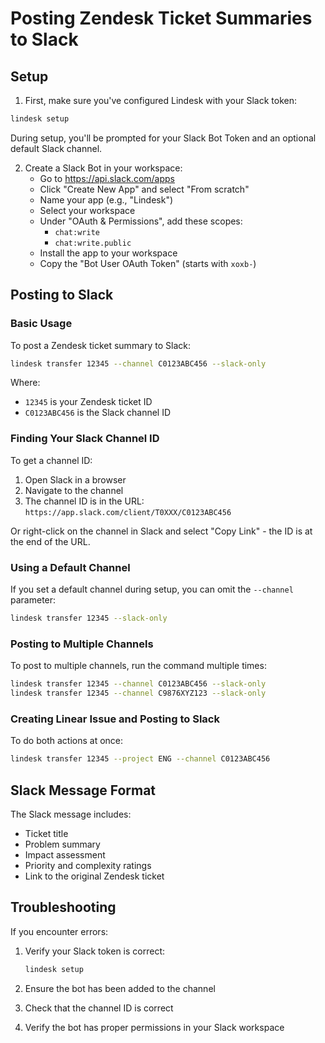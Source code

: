 # Posting Zendesk Ticket Summaries to Slack

## Setup

1. First, make sure you've configured Lindesk with your Slack token:

```bash
lindesk setup
```

During setup, you'll be prompted for your Slack Bot Token and an optional default Slack channel.

2. Create a Slack Bot in your workspace:
   - Go to https://api.slack.com/apps
   - Click "Create New App" and select "From scratch"
   - Name your app (e.g., "Lindesk")
   - Select your workspace
   - Under "OAuth & Permissions", add these scopes:
     - `chat:write`
     - `chat:write.public`
   - Install the app to your workspace
   - Copy the "Bot User OAuth Token" (starts with `xoxb-`)

## Posting to Slack

### Basic Usage

To post a Zendesk ticket summary to Slack:

```bash
lindesk transfer 12345 --channel C0123ABC456 --slack-only
```

Where:
- `12345` is your Zendesk ticket ID
- `C0123ABC456` is the Slack channel ID

### Finding Your Slack Channel ID

To get a channel ID:
1. Open Slack in a browser
2. Navigate to the channel
3. The channel ID is in the URL: `https://app.slack.com/client/T0XXX/C0123ABC456`

Or right-click on the channel in Slack and select "Copy Link" - the ID is at the end of the URL.

### Using a Default Channel

If you set a default channel during setup, you can omit the `--channel` parameter:

```bash
lindesk transfer 12345 --slack-only
```

### Posting to Multiple Channels

To post to multiple channels, run the command multiple times:

```bash
lindesk transfer 12345 --channel C0123ABC456 --slack-only
lindesk transfer 12345 --channel C9876XYZ123 --slack-only
```

### Creating Linear Issue and Posting to Slack

To do both actions at once:

```bash
lindesk transfer 12345 --project ENG --channel C0123ABC456
```

## Slack Message Format

The Slack message includes:
- Ticket title
- Problem summary
- Impact assessment
- Priority and complexity ratings
- Link to the original Zendesk ticket

## Troubleshooting

If you encounter errors:

1. Verify your Slack token is correct:
   ```bash
   lindesk setup
   ```

2. Ensure the bot has been added to the channel

3. Check that the channel ID is correct

4. Verify the bot has proper permissions in your Slack workspace